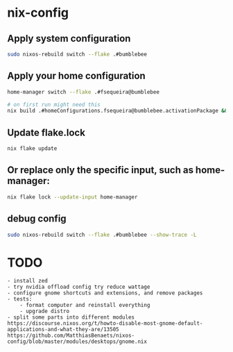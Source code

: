 # nix-config

## Apply system configuration
```bash
sudo nixos-rebuild switch --flake .#bumblebee
```

## Apply your home configuration
```bash
home-manager switch --flake .#fsequeira@bumblebee

# on first run might need this
nix build .#homeConfigurations.fsequeira@bumblebee.activationPackage && ./result/activate
```

## Update flake.lock
```bash
nix flake update
```

## Or replace only the specific input, such as home-manager:
```bash
nix flake lock --update-input home-manager
```

## debug config
```bash
sudo nixos-rebuild switch --flake .#bumblebee --show-trace -L
```


# TODO 
```
- install zed
- try nvidia offload config try reduce wattage
- configure gnome shortcuts and extensions, and remove packages
- tests: 
    - format computer and reinstall everything
    - upgrade distro 
- split some parts into different modules
https://discourse.nixos.org/t/howto-disable-most-gnome-default-applications-and-what-they-are/13505
https://github.com/MatthiasBenaets/nixos-config/blob/master/modules/desktops/gnome.nix 
```
